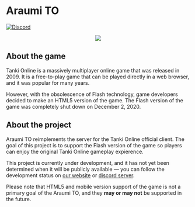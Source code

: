 # Araumi TO 
[![Discord](https://img.shields.io/discord/1233336064052301835?style=for-the-badge&logo=discord&logoColor=ffffff&label=discord&link=https%3A%2F%2Fdiscord.gg%2Feuug57b7NQ)](https://discord.gg/euug57b7NQ)
<div align="center">

![](https://araumi.org/images/logo.webp)

</div>

## About the game

Tanki Online is a massively multiplayer online game that was released in 2009.
It is a free-to-play game that can be played directly in a web browser, and it was popular for many years.

However, with the obsolescence of Flash technology, game developers decided to make an HTML5 version of the game. The Flash version of the game was completely shut down on December 2, 2020.

## About the project

Araumi TO reimplements the server for the Tanki Online official client. The goal of this project is to support the Flash version of the game so players can enjoy the original Tanki Online gameplay expierence.

This project is currently under development, and it has not yet been determined when it will be publicly available — you can follow the development status on [our website](https://araumi.org/) or [discord server](https://discord.gg/euug57b7NQ).

Please note that HTML5 and mobile version support of the game is not a primary goal of the Araumi TO, and they **may or may not** be supported in the future.
